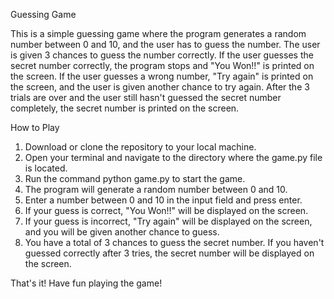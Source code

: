 Guessing Game

This is a simple guessing game where the program generates a random number between 0 and 10, and the user has to guess the number. The user is given 3 chances to guess the number correctly. If the user guesses the secret number correctly, the program stops and "You Won!!" is printed on the screen. If the user guesses a wrong number, "Try again" is printed on the screen, and the user is given another chance to try again. After the 3 trials are over and the user still hasn't guessed the secret number completely, the secret number is printed on the screen.

How to Play

1. Download or clone the repository to your local machine.
2. Open your terminal and navigate to the directory where the game.py file is located.
3. Run the command python game.py to start the game.
4. The program will generate a random number between 0 and 10.
5. Enter a number between 0 and 10 in the input field and press enter.
6. If your guess is correct, "You Won!!" will be displayed on the screen.
7. If your guess is incorrect, "Try again" will be displayed on the screen, and you will be given another chance to guess.
8. You have a total of 3 chances to guess the secret number. If you haven't guessed correctly after 3 tries, the secret number will be displayed on the screen.

That's it! Have fun playing the game!
